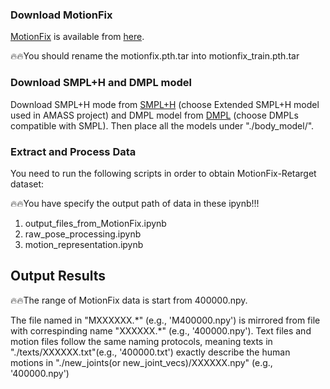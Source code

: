 ### Download MotionFix

[MotionFix](https://github.com/atnikos/motionfix) is available from [here](https://drive.google.com/drive/folders/1DM7oIJwxwoljVxAfhfktocTptwVX5sqR).

🔥🔥You should rename the motionfix.pth.tar into motionfix_train.pth.tar

### Download SMPL+H and DMPL model

Download SMPL+H mode from [SMPL+H](https://mano.is.tue.mpg.de/download.php) (choose Extended SMPL+H model used in AMASS project) and DMPL model from [DMPL](https://smpl.is.tue.mpg.de/download.php) (choose DMPLs compatible with SMPL). Then place all the models under "./body_model/".

### Extract and Process Data

You need to run the following scripts in order to obtain MotionFix-Retarget dataset:

🔥🔥You have specify the output path of data in these ipynb!!!

1. output_files_from_MotionFix.ipynb
2. raw_pose_processing.ipynb
3. motion_representation.ipynb

## Output Results

🔥🔥The range of MotionFix data is start from 400000.npy.

The file named in "MXXXXXX.\*" (e.g., 'M400000.npy') is mirrored from file with correspinding name "XXXXXX.\*" (e.g., '400000.npy'). Text files and motion files follow the same naming protocols, meaning texts in "./texts/XXXXXX.txt"(e.g., '400000.txt') exactly describe the human motions in "./new_joints(or new_joint_vecs)/XXXXXX.npy" (e.g., '400000.npy')

